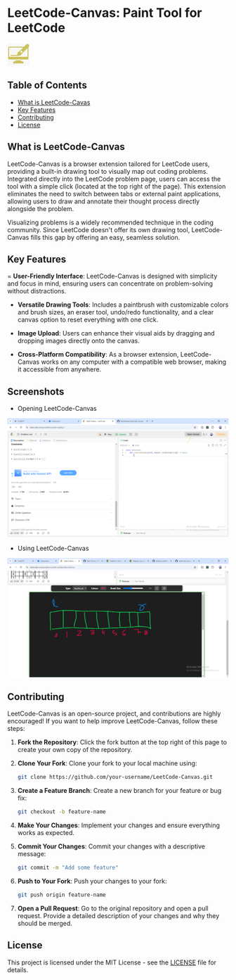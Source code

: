 # LeetCode-Canvas: Paint Tool for LeetCode
![LeetCode-Canvas Logo](https://github.com/RiaDhanani/LeetCode-Canvas/blob/main/icons/icon128.jpeg)

## Table of Contents
- [What is LeetCode-Cavas](#what-is-leetcode-canvas)
- [Key Features](#key-features)
- [Contributing](#contributing)
- [License](#license)

## What is LeetCode-Canvas

LeetCode-Canvas is a browser extension tailored for LeetCode users, providing a built-in drawing tool to visually map out coding problems. Integrated directly into the LeetCode problem page, users can access the tool with a simple click (located at the top right of the page). This extension eliminates the need to switch between tabs or external paint applications, allowing users to draw and annotate their thought process directly alongside the problem.

Visualizing problems is a widely recommended technique in the coding community. Since LeetCode doesn't offer its own drawing tool, LeetCode-Canvas fills this gap by offering an easy, seamless solution.

## Key Features

= **User-Friendly Interface**: LeetCode-Canvas is designed with simplicity and focus in mind, ensuring users can concentrate on problem-solving without distractions.

- **Versatile Drawing Tools**: Includes a paintbrush with customizable colors and brush sizes, an eraser tool, undo/redo functionality, and a clear canvas option to reset everything with one click.

- **Image Upload**: Users can enhance their visual aids by dragging and dropping images directly onto the canvas.

- **Cross-Platform Compatibility**: As a browser extension, LeetCode-Canvas works on any computer with a compatible web browser, making it accessible from anywhere.

## Screenshots
- Opening LeetCode-Canvas
  
![Screenshot 1](https://github.com/RiaDhanani/LeetCode-Canvas/blob/main/screenshots/Screenshot1.png?raw=True)

- Using LeetCode-Canvas
  
![Screenshot 3](https://github.com/RiaDhanani/LeetCode-Canvas/blob/main/screenshots/Screenshot2.png?raw=True)

## Contributing

LeetCode-Canvas is an open-source project, and contributions are highly encouraged! If you want to help improve LeetCode-Canvas, follow these steps:

1. **Fork the Repository**: Click the fork button at the top right of this page to create your own copy of the repository.

2. **Clone Your Fork**: Clone your fork to your local machine using:
   ```bash
   git clone https://github.com/your-username/LeetCode-Canvas.git
   
3. **Create a Feature Branch**: Create a new branch for your feature or bug fix:
   ```bash
   git checkout -b feature-name

4. **Make Your Changes**: Implement your changes and ensure everything works as expected.

5. **Commit Your Changes**: Commit your changes with a descriptive message:
   ```bash
   git commit -m "Add some feature"

6. **Push to Your Fork**: Push your changes to your fork:
   ```bash
   git push origin feature-name

7. **Open a Pull Request**: Go to the original repository and open a pull request. Provide a detailed description of your changes and why they should be merged.


## License

This project is licensed under the MIT License - see the [LICENSE](LICENSE) file for details.
